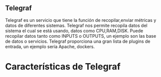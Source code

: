 ## Telegraf

Telegraf es un servicio que tiene la función de recopilar,enviar métricas y datos de diferentes sistemas. Telegraf nos permite recopila datos del sistema el cual se está usando, datos como CPU,RAM,DISK. Puede recopilar datos tanto como INPUTS o OUTPUTS, un ejemplo son las base de datos o servicios. Telegraf proporciona una gran lista de plugins de entrada, un ejemplo sería Apache, dockers.

# Características de Telegraf



